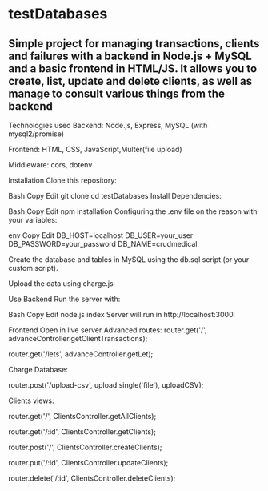 # testDatabases

## Simple project for managing transactions, clients and failures with a backend in Node.js + MySQL and a basic frontend in HTML/JS. It allows you to create, list, update and delete clients, as well as manage to consult various things from the backend

Technologies used
Backend: Node.js, Express, MySQL (with mysql2/promise)

Frontend: HTML, CSS, JavaScript,Multer(file upload)

Middleware: cors, dotenv

Installation
Clone this repository:

Bash
Copy
Edit
git clone <url>
cd testDatabases
Install Dependencies:

Bash
Copy
Edit
npm installation
Configuring the .env file on the reason with your variables:

env
Copy
Edit
DB_HOST=localhost
DB_USER=your_user
DB_PASSWORD=your_password
DB_NAME=crudmedical

Create the database and tables in MySQL using the db.sql script (or your custom script).

Upload the data using charge.js

Use
Backend
Run the server with:

Bash
Copy
Edit
node.js index
Server will run in http://localhost:3000.

Frontend
Open in live server
Advanced routes:
router.get('/', advanceController.getClientTransactions);


router.get('/lets', advanceController.getLet);

Charge Database:

router.post('/upload-csv', upload.single('file'), uploadCSV);

Clients views: 

router.get('/', ClientsController.getAllClients);


router.get('/:id', ClientsController.getClients);


router.post('/', ClientsController.createClients);


router.put('/:id', ClientsController.updateClients);


router.delete('/:id', ClientsController.deleteClients);
